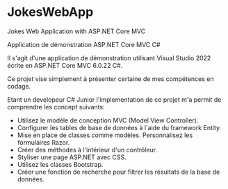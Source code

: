 # JokesWebApp
Jokes Web Application with ASP.NET Core MVC

Application de démonstration ASP.NET Core MVC C#

Il s'agit d'une application de démonstration utilisant Visual Studio 2022 écrite en ASP.NET Core MVC 6.0.22 C#.

Ce projet vise simplement à présenter certaine de mes compétences en codage.


Etant un developeur C# Junior l'implementation de ce projet m'a permit de comprendre les concept suivants:
- Utilisez le modèle de conception MVC (Model View Controller).
- Configurer les tables de base de données à l'aide du framework Entity.
- Mise en place de classes comme modèles. Personnalisez les formulaires Razor.
- Créer des méthodes à l'intérieur d'un contrôleur.
- Styliser une page ASP.NET avec CSS.
- Utilisez les classes Bootstrap.
- Créer une fonction de recherche pour filtrer les résultats de la base de données.
